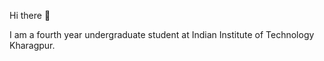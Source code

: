Hi there 👋

I am a fourth year undergraduate student at Indian Institute of Technology Kharagpur. 

<!---
maitridas/maitridas is a ✨ special ✨ repository because its `README.md` (this file) appears on your GitHub profile.
You can click the Preview link to take a look at your changes.
--->
